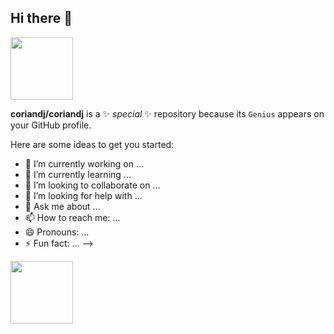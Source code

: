 ## Hi there 👋

<img src="https://i.giphy.com/media/v1.Y2lkPTc5MGI3NjExeTlscHJja2dndm82ZmQ0ZHd3bmx1bXplOHM2aG16Z2MwazF4aTQ4aCZlcD12MV9pbnRlcm5hbF9naWZfYnlfaWQmY3Q9Zw/AbYxDs20DECQw/giphy.gif" width="100"/></div>

**coriandj/coriandj** is a ✨ _special_ ✨ repository because its `Genius`  appears on your GitHub profile.

Here are some ideas to get you started:

- 🔭 I’m currently working on ...
- 🌱 I’m currently learning ...
- 👯 I’m looking to collaborate on ...
- 🤔 I’m looking for help with ...
- 💬 Ask me about ...
- 📫 How to reach me: ...
- 😄 Pronouns: ...
- ⚡ Fun fact: ...
--> 
<div id="header" align=<"center">
<img src="https://i.giphy.com/media/v1.Y2lkPTc5MGI3NjExb2k4eHRrb2ZmaHpiMTcwNWV6MjdwdDB1Y3Q3cDh0YnR4ZGZzZTRjdyZlcD12MV9pbnRlcm5hbF9naWZfYnlfaWQmY3Q9Zw/rJsMvyk7AHHiW9qKLM/giphy.gif" width="100"/></div>
